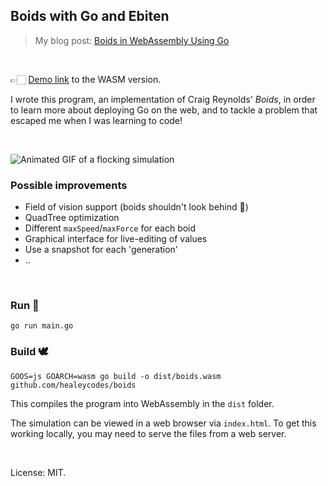 ## Boids with Go and Ebiten

> My blog post: [Boids in WebAssembly Using Go](https://healeycodes.com/boids-flocking-simulation/)

<br>

👉🏻 [Demo link](https://healeycodes.github.io/boids/) to the WASM version.

I wrote this program, an implementation of Craig Reynolds' _Boids_, in order to learn more about deploying Go on the web, and to tackle a problem that escaped me when I was learning to code!

<br>

![Animated GIF of a flocking simulation](https://github.com/healeycodes/boids/raw/master/dist/preview.gif)

### Possible improvements

- Field of vision support (boids shouldn't look behind 👀)
- QuadTree optimization
- Different `maxSpeed`/`maxForce` for each boid
- Graphical interface for live-editing of values
- Use a snapshot for each 'generation'
- ..

<br>

### Run 🦢

```
go run main.go
```

### Build 🕊

```
GOOS=js GOARCH=wasm go build -o dist/boids.wasm github.com/healeycodes/boids
```

This compiles the program into WebAssembly in the `dist` folder.

The simulation can be viewed in a web browser via `index.html`. To get this working locally, you may need to serve the files from a web server.

<br>

License: MIT.
